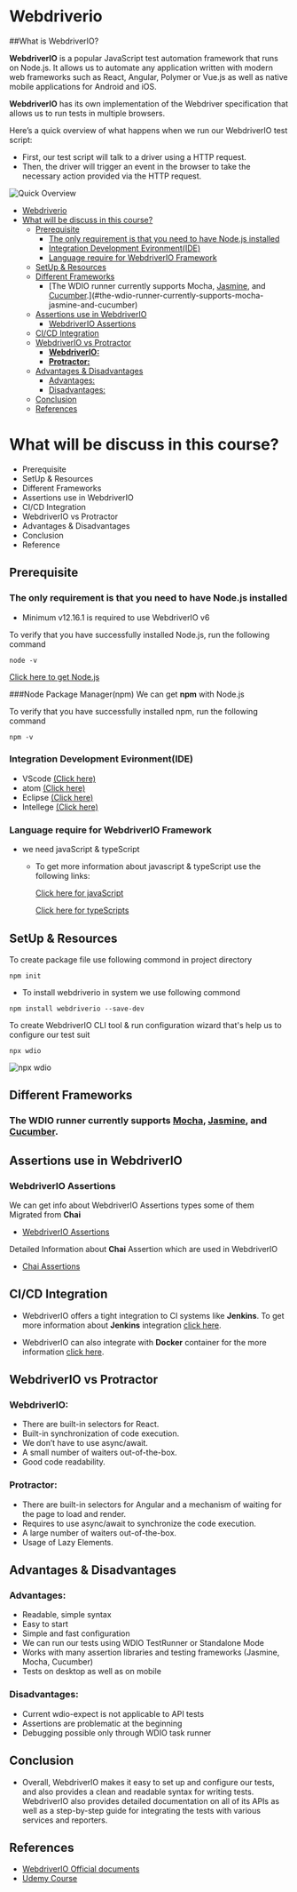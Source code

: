 # Webdriverio
##What is WebdriverIO? 

**WebdriverIO** is a popular JavaScript test automation framework that runs on Node.js. 
It allows us to automate any application written with modern web frameworks such as React, Angular, Polymer or Vue.js as well as native mobile applications for Android and iOS.

**WebdriverIO** has its own implementation of the Webdriver specification that allows us to run tests in multiple browsers. 

Here’s a quick overview of what happens when we run our WebdriverIO test script:

* First, our test script will talk to a driver using a HTTP request.
* Then, the driver will trigger an event in the browser to take the necessary action provided via the HTTP request.

![Quick Overview](./images/webdriverio.png)

- [Webdriverio](#webdriverio)
- [What will be discuss in this course?](#what-will-be-discuss-in-this-course)
  - [Prerequisite](#prerequisite)
    - [The only requirement is that you need to have Node.js installed](#the-only-requirement-is-that-you-need-to-have-nodejs-installed)
    - [Integration Development Evironment(IDE)](#integration-development-evironmentide)
    - [Language require for WebdriverIO Framework](#language-require-for-webdriverio-framework)
  - [SetUp & Resources](#setup--resources)
  - [Different Frameworks](#different-frameworks)
    - [The WDIO runner currently supports Mocha, [Jasmine](https://jasmine.github.io/), and [Cucumber](https://cucumber.io/).](#the-wdio-runner-currently-supports-mocha-jasmine-and-cucumber)
  - [Assertions use in WebdriverIO](#assertions-use-in-webdriverio)
    - [WebdriverIO Assertions](#webdriverio-assertions)
  - [CI/CD Integration](#cicd-integration)
  - [WebdriverIO vs Protractor](#webdriverio-vs-protractor)
    - [**WebdriverIO:**](#webdriverio-1)
    - [**Protractor:**](#protractor)
  - [Advantages & Disadvantages](#advantages--disadvantages)
    - [Advantages:](#advantages)
    - [Disadvantages:](#disadvantages)
  - [Conclusion](#conclusion)
  - [References](#references)


# What will be discuss in this course?
* Prerequisite
* SetUp & Resources
* Different Frameworks
* Assertions use in WebdriverIO
* CI/CD Integration
* WebdriverIO vs Protractor
* Advantages & Disadvantages
* Conclusion
* Reference

## Prerequisite
### The only requirement is that you need to have Node.js installed
* Minimum v12.16.1 is required to use WebdriverIO v6

To verify that you have successfully installed Node.js, run the following command

```shell
node -v
```

[Click here to get Node.js](https://nodejs.org/en/download/)

###Node Package Manager(npm)
We can get **npm** with Node.js 

To verify that you have successfully installed npm, run the following command

```shell
npm -v
```

### Integration Development Evironment(IDE)

* VScode [(Click here)](https://code.visualstudio.com/)
* atom [(Click here)](https://atom.io/)
* Eclipse [(Click here)](https://code.visualstudio.com/)
* Intellege [(Click here)](https://www.jetbrains.com/idea/download/#section=windows)


### Language require for WebdriverIO Framework

* we need javaScript & typeScript
    * To get more information about javascript & typeScript use the following links:

      [Click here for javaScript](https://javascript.info/)

      [Click here for typeScripts](https://www.typescriptlang.org/docs/)

## SetUp & Resources

To create package file use following commond in project directory

```shell
npm init 
```

* To install webdriverio in system we use following commond

```shell
npm install webdriverio --save-dev
```


To create WebdriverIO CLI tool & run configuration wizard that's help us to configure our test suit 

```shell
npx wdio
```

![npx wdio](./images/npxwdio.gif)


## Different Frameworks
### The WDIO runner currently supports [Mocha](https://mochajs.org/), [Jasmine](https://jasmine.github.io/), and [Cucumber](https://cucumber.io/).

## Assertions use in WebdriverIO

### WebdriverIO Assertions

We can get info about WebdriverIO Assertions types some of them Migrated from **Chai**

* [WebdriverIO Assertions](https://webdriver.io/docs/assertion/)

Detailed Information about **Chai** Assertion which are used in WebdriverIO

* [Chai Assertions](https://www.chaijs.com/api/assert/)

## CI/CD Integration

* WebdriverIO offers a tight integration to CI systems like **Jenkins**.
  To get more information about **Jenkins** integration [click here](https://webdriver.io/docs/jenkins/).

* WebdriverIO can also integrate with **Docker** container for the more information [click here](https://webdriver.io/docs/wdio-docker-service/).


## WebdriverIO vs Protractor

### **WebdriverIO:**

* There are built-in selectors for React.
* Built-in synchronization of code execution.
* We don’t have to use async/await.
* A small number of waiters out-of-the-box.
* Good code readability.

### **Protractor:**

* There are built-in selectors for Angular and a mechanism of waiting for the page to load and render.
* Requires to use async/await to synchronize the code execution.
* A large number of waiters out-of-the-box.
* Usage of Lazy Elements.

## Advantages & Disadvantages

### Advantages:

* Readable, simple syntax
* Easy to start	
* Simple and fast configuration	
* We can run our tests using WDIO TestRunner or Standalone Mode
* Works with many assertion libraries and testing frameworks (Jasmine, Mocha, Cucumber)	
* Tests on desktop as well as on mobile	

### Disadvantages:
* Current wdio-expect is not applicable to API tests
* Assertions are problematic at the beginning 
* Debugging possible only through WDIO task runner

## Conclusion

* Overall, WebdriverIO makes it easy to set up and configure our tests, and also provides a clean and readable syntax for writing tests. WebdriverIO also provides detailed documentation on all of its APIs as well as a step-by-step guide for integrating the tests with various services and reporters.

## References

* [WebdriverIO Official documents](https://webdriver.io/)
* [Udemy Course](https://www.udemy.com/course/webdriverio-tutorial-nodejs-javascript/)
